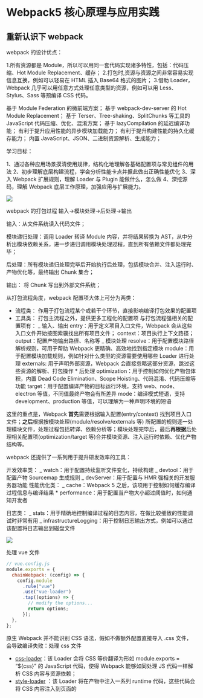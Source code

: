 # Webpack5 核心原理与应用实践

## 重新认识下 webpack

webpack 的设计优点：

1.所有资源都是 Module，所以可以用同一套代码实现诸多特性，包括：代码压缩、Hot Module Replacement、缓存； 2.打包时,资源与资源之间非常容易实现信息互换，例如可以轻易在 HTML 插入 Base64 格式的图片； 3.借助 Loader，Webpack 几乎可以用任意方式处理任意类型的资源，例如可以用 Less、Stylus、Sass 等预编译 CSS 代码。

基于 Module Federation 的微前端方案；
基于 webpack-dev-server 的 Hot Module Replacement；
基于 Terser、Tree-shaking、SplitChunks 等工具的 JavaScript 代码压缩、优化、混淆方案；
基于 lazyCompilation 的延迟编译功能；
有利于提升应用性能的异步模块加载能力；
有利于提升构建性能的持久化缓存能力；
内置 JavaScript、JSON、二进制资源解析、生成能力；

学习目标：

1、通过各种应用场景摸清使用规律，结构化地理解各基础配置项与常见组件的用法
2、初步理解底层构建流程，学会分析性能卡点并据此做出正确性能优化
3、深入 Webpack 扩展规则，理解 Loader 与 Plugin 能做什么，怎么做
4、深挖源码，理解 Webpack 底层工作原理，加强应用与扩展能力。

![](<%5BWebpack5%20%E6%A0%B8%E5%BF%83%E5%8E%9F%E7%90%86%E4%B8%8E%E5%BA%94%E7%94%A8%E5%AE%9E%E8%B7%B5%5D(httpsjuejin.cnbook7115598540721618944)/2022-09-06-12-22-43%202.png>)

webpack 的打包过程
输入->模块处理->后处理->输出

输入：从文件系统读入代码文件；

模块递归处理：调用 Loader 转译 Module 内容，并将结果转换为 AST，从中分析出模块依赖关系，进一步递归调用模块处理过程，直到所有依赖文件都处理完毕；

后处理：所有模块递归处理完毕后开始执行后处理，包括模块合并、注入运行时、产物优化等，最终输出 Chunk 集合；

输出： 将 Chunk 写出到外部文件系统；

从打包流程角度，webpack 配置项大体上可分为两类：

- 流程类： 作用于打包流程某个或若干个环节，直接影响编译打包效果的配置项
- 工具类： 打包主流程之外，提供更多工程化的配置项
  与打包流程强相关的配置项有：
  _ 输入、输出
  entry：用于定义项目入口文件，Webpack 会从这些入口文件开始按图索骥找出所有项目文件；
  context：项目执行上下文路径；
  output：配置产物输出路径、名称等
  _ 模块处理
  resolve：用于配置模块路径解析规则，可用于帮助 Webpack 更精确、高效地找到指定模块
  module：用于配置模块加载规则，例如针对什么类型的资源需要使用哪些 Loader 进行处理
  externals: 用于声明外部资源，Webpack 会直接忽略这部分资源，跳过这些资源的解析、打包操作 \* 后处理
  optimization：用于控制如何优化产物包体积，内置 Dead Code Elimination、Scope Hoisting、代码混淆、代码压缩等功能
  target：用于配置编译产物的目标运行环境，支持 web、node、electron 等值，不同值最终产物会有所差异
  mode：编译模式短语，支持 development、production 等值，可以理解为一种声明环境的短语

这里的重点是，Webpack **首先**需要根据输入配置(entry/context) 找到项目入口文件；**之后**根据按模块处理(module/resolve/externals 等) 所配置的规则逐一处理模块文件，处理过程包括转译、依赖分析等；模块处理完毕后，最后**再根据**后处理相关配置项(optimization/target 等)合并模块资源、注入运行时依赖、优化产物结构等。

webpack 还提供了一系列用于提升研发效率的工具：

开发效率类：
_ watch：用于配置持续监听文件变化，持续构建
_ devtool：用于配置产物 Sourcemap 生成规则
_ devServer：用于配置与 HMR 强相关的开发服务器功能
性能优化类：
_ cache：Webpack 5 之后，该项用于控制如何缓存编译过程信息与编译结果 \* performance：用于配置当产物大小超过阈值时，如何通知开发者

日志类：
_ stats：用于精确地控制编译过程的日志内容，在做比较细致的性能调试时非常有用
_ infrastructureLogging：用于控制日志输出方式，例如可以通过该配置将日志输出到磁盘文件

![](<%5BWebpack5%20%E6%A0%B8%E5%BF%83%E5%8E%9F%E7%90%86%E4%B8%8E%E5%BA%94%E7%94%A8%E5%AE%9E%E8%B7%B5%5D(httpsjuejin.cnbook7115598540721618944)/E20B721E-52B1-4638-A369-81288EB3ABAC%202.png>)

处理 vue 文件

```js
// vue.config.js
module.exports = {
  chainWebpack: (config) => {
    config.module
      .rule("vue")
      .use("vue-loader")
      .tap((options) => {
        // modify the options...
        return options;
      });
  },
};
```

原生 Webpack 并不能识别 CSS 语法，假如不做额外配置直接导入 .css 文件，会导致编译失败：处理 css 文件

- [css-loader](https://link.juejin.cn/?target=https%3A%2F%2Fwebpack.js.org%2Floaders%2Fcss-loader%2F)：该 Loader 会将 CSS 等价翻译为形如 module.exports = “${css}” 的 JavaScript 代码，使得 Webpack 能够如同处理 JS 代码一样解析 CSS 内容与资源依赖；
- [style-loader](https://link.juejin.cn/?target=https%3A%2F%2Fwebpack.js.org%2Floaders%2Fstyle-loader%2F) ：该 Loader 将在产物中注入一系列 runtime 代码，这些代码会将 CSS 内容注入到页面的 <style> 标签，使得样式生效；
- [mini-css-extract-plugin](https://link.juejin.cn/?target=https%3A%2F%2Fwebpack.js.org%2Fplugins%2Fmini-css-extract-plugin) ：该插件会将 CSS 代码抽离到单独的 .css 文件，并将文件通过 <link> 标签方式插入到页面中。

三种组件各司其职：css-loader 让 Webpack 能够正确理解 CSS 代码、分析资源依赖；style-loader、mini-css-extract-plugin 则通过适当方式将 CSS 插入到页面，对页面样式产生影响：
![](<%5BWebpack5%20%E6%A0%B8%E5%BF%83%E5%8E%9F%E7%90%86%E4%B8%8E%E5%BA%94%E7%94%A8%E5%AE%9E%E8%B7%B5%5D(httpsjuejin.cnbook7115598540721618944)/5be680b877f44414a4349b62bc0143ba_tplv-k3u1fbpfcp-zoom-in-crop-mark_3024_0_0_0%202.webp>)

css-loader 转译代码：

```css
.main-hd {
  font-size: 10px;
}
```

```js
//...

var ___CSS_LOADER_EXPORT___ =
  _node_modules_css_loader_dist_runtime_api_js__WEBPACK_IMPORTED_MODULE_1___default()(
    _node_modules_css_loader_dist_runtime_noSourceMaps_js__WEBPACK_IMPORTED_MODULE_0___default()
  );

// Module

___CSS_LOADER_EXPORT___.push([
  module.id,

  ".main-hd {\n    font-size: 10px;\n}",
  "",
]);

// Exports

/* harmony default export */ const __WEBPACK_DEFAULT_EXPORT__ =
  ___CSS_LOADER_EXPORT___;

//...
```

这段字符串只是被当作普通 JS 模块处理，并不会实际影响到页面样式，后续还需要：

- **开发环境**：使用 style-loader 将样式代码注入到页面 <style> 标签；
- **生产环境**：使用 mini-css-extract-plugin 将样式代码抽离到单独产物文件，并以 <link> 标签方式引入到页面中。

经过 **css-loader** 处理后，CSS 代码会被转译为等价 JS 字符串，但这些字符串还不会对页面样式产生影响，需要继续接入 style-loader 加载器。

与其它 Loader 不同，**style-loader** 并不会对代码内容做任何修改，而是简单注入一系列运行时代码，用于将 css-loader 转译出的 JS 字符串插入到页面的 style 标签

经过 **style-loader + css-loader** 处理后，样式代码最终会被写入 **Bundle** 文件，并在运行时通过 style 标签注入到页面。这种将 JS、CSS 代码合并进同一个产物文件的方式有几个问题：

Post-css

两者主要区别在于预处理器通常定义了一套 CSS 之上的超集语言；PostCSS 并没有定义一门新的语言，而是与 @babel/core 类似，只是实现了一套将 CSS 源码解析为 AST 结构，并传入 PostCSS 插件做处理的流程框架，具体功能都由插件实现。

::预处理器之于 CSS，就像 TypeScript 与 JavaScript 的关系；而 PostCSS 之于 CSS，则更像 Babel 与 JavaScript。::

**<link>是并行加载资源，加载完后构建 stylesheet**

- 编译时，将同一组件构建为适合在客户端、服务器运行的两份副本；
- 服务端接收到请求时，调用 Render 工具将组件渲染为 HTML 字符串，并返回给客户端；
- 客户端运行 HTML，并再次执行组件代码，“激活(Hydrate)” 组件。

![](<%5BWebpack5%20%E6%A0%B8%E5%BF%83%E5%8E%9F%E7%90%86%E4%B8%8E%E5%BA%94%E7%94%A8%E5%AE%9E%E8%B7%B5%5D(httpsjuejin.cnbook7115598540721618944)/06c7576bbb6b4ee596baa2bf4f2192ed_tplv-k3u1fbpfcp-zoom-in-crop-mark_3024_0_0_0%202.webp>)

### 服务端渲染流程

1. 需要为客户端、服务端环境分别准备项目 Entry 文件，即上述目录中的 entry-client.js 与 entry-server.js

entry-client.js

```js
import { createSSRApp } from "vue";

import App from "./App.vue";

createSSRApp(App).mount("#app");
```

entry-server.js

```js
import { createSSRApp } from "vue";

import App from "./App.vue";

export default () => {
  return createSSRApp(App);
};
```

两者区别在于：客户端版本会立即调用 mount 接口，将组件挂载到页面上；而服务端版本只是 export 一个创建应用的工厂函数。

2. 分别为客户端、服务端版本编写 Webpack 配置文件，即上述目录中的三个\***_webpack._.js**## 文件

3. 服务端的 webpack 配置

```json
  entry: {
    server: path.join(__dirname, "src/entry-server.js"),
  },
  target: "node",
  output: {
    // 打包后的结果会在 node 环境使用
    // 因此此处将模块化语句转译为 commonjs 形式
    libraryTarget: "commonjs2",
  },
```

4. 编写 Node 应用代码\***\*server.js**，简单起见，此处仅实现基础功能：

```js
// server.js
const express = require("express");
const path = require("path");
const { renderToString } = require("@vue/server-renderer");

// 通过 manifest 文件，找到正确的产物路径
const clientManifest = require("./dist/manifest-client.json");
const serverManifest = require("./dist/manifest-server.json");
const serverBundle = path.join(
  __dirname,
  "./dist",
  serverManifest["server.js"]
);
// 这里就对标到 `entry-server.js` 导出的工厂函数
const createApp = require(serverBundle).default;

const server = express();

server.get("/", async (req, res) => {
  const app = createApp();

  const html = await renderToString(app);
  const clientBundle = clientManifest["client.js"];
  res.send(`
<!DOCTYPE html>
<html>
    <head>
      <title>Vue SSR Example</title>
    </head>
    <body>
      <!-- 注入组件运行结果 -->
      <div id="app">${html}</div>
      <!-- 注入客户端代码产物路径 -->
      <!-- 实现 Hydrate 效果 -->
      <script src="${clientBundle}"></script>
    </body>
</html>
    `);
});

server.use(express.static("./dist"));

server.listen(3000, () => {
  console.log("ready");
});
```

可以看出，Node 服务的核心逻辑在于：

- 调用 entry-server.js 导出的工厂函数渲染出 Vue 组件结构；
- 调用 @vue/server-renderer 将组件渲染为 HTML 字符串；
- 拼接 HTML 内容，将组件 HTML 字符串与 entry-client.js 产物路径注入到 HTML 中，并返回给客户端。

构建第三方包时要注意的

- 正确导出模块内容；
- 不要将第三方包打包进产物中，以免与业务方环境发生冲突；
- 将 CSS 抽离为独立文件，以方便用户自行决定实际用法；
- 始终生成 Sourcemap 文件，方便用户调试。

```js
// webpack.config.js
module.exports = {
  // ...
+  externals: {
+   lodash: {
+     commonjs: "lodash",
+     commonjs2: "lodash",
+     amd: "lodash",
+     root: "_",
+   },
+ },
  // ...
};

```

Webpack 编译过程会跳过 [externals](https://link.juejin.cn/?target=https%3A%2F%2Fwebpack.js.org%2Fconfiguration%2Fexternals%2F) 所声明的库，并假定消费场景已经安装了相关依赖，常用于 NPM 库开发场景；在 Web 应用场景下则常被用于优化性能。

至此，Webpack 不再打包 lodash 代码，我们可以顺手将 lodash 声明为 peerDependencies：

```json
{
  "name": "6-1_test-lib",
  // ...
+ "peerDependencies": {
+   "lodash": "^4.17.21"
+ }
}

```

模块联邦
Module Federation 通常译作“**模块联邦**”，是 Webpack 5 新引入的一种远程模块动态加载、运行技术。MF 允许我们将原本单个巨大应用按我们理想的方式拆分成多个体积更小、职责更内聚的小应用形式，理想情况下各个应用能够实现独立部署、独立开发(不同应用甚至允许使用不同技术栈)、团队自治，从而降低系统与团队协作的复杂度 —— 没错，这正是所谓的微前端架构。

优点：

- 应用可按需导出若干模块，这些模块最终会被单独打成模块包，功能上有点像 NPM 模块；
- 应用可在运行时基于 HTTP(S) 协议动态加载其它应用暴露的模块，且用法与动态加载普通 NPM 模块一样简单；
- 与其它微前端方案不同，MF 的应用之间关系平等，没有主应用/子应用之分，每个应用都能导出/导入任意模块

在 Webpack4 中导入图像
file-loader: 将图像引用转换为 url 语句并生成相应图片文件.

![](<%5BWebpack5%20%E6%A0%B8%E5%BF%83%E5%8E%9F%E7%90%86%E4%B8%8E%E5%BA%94%E7%94%A8%E5%AE%9E%E8%B7%B5%5D(httpsjuejin.cnbook7115598540721618944)/f6384383d6df4060b973bd3ad8f261eb_tplv-k3u1fbpfcp-zoom-in-crop-mark_3024_0_0_0%202.webp>)
url-loader:
raw-loader:

配置结构详解：

- **单个配置对象**：比较常用的一种方式，逻辑简单，适合大多数业务项目；
- **配置对象数组**：每个数组项都是一个完整的配置对象，每个对象都会触发一次单独的构建，通常用于需要为同一份代码构建多种产物的场景，如 Library；
- **函数**：Webpack 启动时会执行该函数获取配置，我们可以在函数中根据环境参数(如 NODE_ENV)动态调整配置对象。

使用配置数组：

```js
// webpack.config.js
module.exports = [
  {
    entry: "./src/index.js",
    // 其它配置...
  },
  {
    entry: "./src/index.js",
    // 其它配置...
  },
];
```

使用数组方式时，Webpack 会在启动后创建多个 **Compilation** 实例，并行执行构建工作，但需要注意**，Compilation** 实例间基本上不作通讯，这意味着这种并行构建对运行性能并没有任何正向收益，例如某个 Module 在 Compilation 实例 A 中完成解析、构建后，在其它 Compilation 中依然需要完整经历构建流程，无法直接复用结果。

数组方式主要用于应对“同一份代码打包出多种产物”的场景，例如在构建 Library 时，我们通常需要同时构建出 ESM/CMD/UMD 等模块方案的产物，如：

```js
// webpack.config.js
module.exports = [
  {
    output: {
      filename: "./dist-amd.js",
      libraryTarget: "amd",
    },
    name: "amd",
    entry: "./app.js",
    mode: "production",
  },
  {
    output: {
      filename: "./dist-commonjs.js",
      libraryTarget: "commonjs",
    },
    name: "commonjs",
    entry: "./app.js",
    mode: "production",
  },
];
```

**配置函数**”这种方式的意义在于，允许用户根据命令行参数动态创建配置对象，可用于实现简单的多环境治理策略，例如：

```js
// npx webpack --env app.type=miniapp --mode=production
module.exports = function (env, argv) {
  return {
    mode: argv.mode ? "production" : "development",
    devtool: argv.mode ? "source-map" : "eval",
    output: {
      path: path.join(__dirname, `./dist/${env.app.type}`,
      filename: '[name].js'
    },
    plugins: [
      new TerserPlugin({
        terserOptions: {
          compress: argv.mode === "production",
        },
      }),
    ],
  };
};
```

**核心配置项汇总**

- entry：声明项目入口文件，Webpack 会从这个文件开始递归找出所有文件依赖；
- output：声明构建结果的存放位置；
- target：用于配置编译产物的目标运行环境，支持 web、node、electron 等值，不同值最终产物会有所差异；
- mode：编译模式短语，支持 development、production 等值，Webpack 会根据该属性推断默认配置；
- optimization：用于控制如何优化产物包体积，内置 Dead Code ::Elimination::、Scope Hoisting、代码混淆、代码压缩等功能；
- module：用于声明模块加载规则，例如针对什么类型的资源需要使用哪些 Loader 进行处理；
- plugin：Webpack 插件列表。

entry 配置详解：

- 字符串：指定入口文件路径；
- 对象：对象形态功能比较完备，除了可以指定入口文件列表外，还可以指定入口依赖、Runtime 打包方式等；
- 函数：动态生成 Entry 配置信息，函数中可返回字符串、对象或数组；
- 数组：指明多个入口文件，数组项可以为上述介绍的文件路径字符串、对象、函数形式，Webpack 会将数组指明的入口全部打包成一个 Bundle。

```js
module.exports = {
  //...
  entry: {
    // 字符串形态
    home: './home.js',
    // 数组形态
    shared: ['react', 'react-dom', 'redux', 'react-redux'],
    // 对象形态
    personal: {
      import: './personal.js',
      filename: 'pages/personal.js',
      dependOn: 'shared',
      chunkLoading: 'jsonp',
      asyncChunks: true
    },
    // 函数形态
    admin: function() {
      return './admin.js';
    }
  },
```

- import：声明入口文件，支持路径字符串或路径数组(多入口)；
- dependOn：声明该入口的前置依赖 Bundle；
- runtime：设置该入口的 Runtime Chunk，若该属性不为空，Webpack 会将该入口的运行时代码抽离成单独的 Bundle；
- filename：效果与 [output.filename](https://link.juejin.cn/?target=https%3A%2F%2Fwebpack.js.org%2Fconfiguration%2Foutput%2F%23outputfilename) 类同，用于声明该模块构建产物路径；
- library：声明该入口的 [output.library](https://link.juejin.cn/?target=https%3A%2F%2Fwebpack.js.org%2Fconfiguration%2Foutput%2F%23outputlibrary) 配置，一般在构建 NPM Library 时使用；
- publicPath：效果与 [output.publicPath](https://link.juejin.cn/?target=https%3A%2F%2Fwebpack.js.org%2Fconfiguration%2Foutput%2F%23outputpublicpath) 相同，用于声明该入口文件的发布 URL；
- chunkLoading：效果与 [output.chunkLoading](https://link.juejin.cn/?target=https%3A%2F%2Fwebpack.js.org%2Fconfiguration%2Foutput%2F%23outputchunkloading) 相同，用于声明异步模块加载的技术方案，支持 false/jsonp/require/import 等值；
- asyncChunks：效果与 [output.asyncChunks](https://link.juejin.cn/?target=https%3A%2F%2Fwebpack.js.org%2Fconfiguration%2Foutput%2F%23outputasyncchunks) 相同，用于声明是否支持异步模块加载，默认值为 true。

webpack 底层的工作流程：

1. 初始化阶段：

- **初始化参数**：从配置文件、 配置对象、Shell 参数中读取，与默认配置结合得出最终的参数；
- **创建编译器对象**：用上一步得到的参数创建 Compiler 对象；
- **初始化编译环境**：包括注入内置插件、注册各种模块工厂、初始化 RuleSet 集合、加载配置的插件等；
- **开始编译**：执行 compiler 对象的 run 方法，创建 Compilation 对象；
- **确定入口**：根据配置中的 entry 找出所有的入口文件，调用 compilation.addEntry 将入口文件转换为 dependence 对象。

2. 构建阶段：

- **编译模块(make)**：从 entry 文件开始，调用 loader 将模块转译为标准 JS 内容，调用 JS 解析器将内容转换为 AST 对象，从中找出该模块依赖的模块，再 **递归** 处理这些依赖模块，直到所有入口依赖的文件都经过了本步骤的处理；
- **完成模块编译**：上一步递归处理所有能触达到的模块后，得到了每个模块被翻译后的内容以及它们之间的依赖关系图。

3. 封装阶段：

- **合并(seal)**：根据入口和模块之间的依赖关系，组装成一个个包含多个模块的 Chunk；
- **优化(optimization)**：对上述 Chunk 施加一系列优化操作，包括：tree-shaking、terser、scope-hoisting、压缩、Code Split 等；
- **写入文件系统(emitAssets)**：在确定好输出内容后，根据配置确定输出的路径和文件名，把文件内容写入到文件系统。

性能问题的地方

构建阶段：

- 首先需要将文件的相对引用路径转换为绝对路径，这个过程可能涉及多次 IO 操作，执行效率取决于 **文件层次深度**；
- 找到具体文件后，需要读入文件内容并调用 [loader-runner](https://link.juejin.cn/?target=https%3A%2F%2Fgithub1s.com%2Fwebpack%2Floader-runner%2Fblob%2FHEAD%2Flib%2FLoaderRunner.js) 遍历 Loader 数组完成内容转译，这个过程需要执行较密集的 CPU 操作，执行效率取决于 **Loader 的数量与复杂度**；
- 需要将模块内容解析为 AST 结构，并遍历 AST 找出模块的依赖资源，这个过程同样需要较密集的 CPU 操作，执行效率取决于 **代码复杂度**；
- 递归处理依赖资源，执行效率取决于 **模块数量**。

封装阶段：

- 根据 splitChunks 配置、entry 配置、动态模块引用语句等，确定模块与 Chunk 的映射关系，其中 splitChunks 相关的分包算法非常复杂，涉及大量 CPU 计算；
- 根据 optimization 配置执行一系列产物优化操作，特别是 [Terser](https://link.juejin.cn/?target=https%3A%2F%2Fgithub.com%2Fwebpack-contrib%2Fterser-webpack-plugin) 插件需要执行大量 AST 相关的运算，执行效率取决于 **产物代码量**；

性能分析：
收集数据的方法很简单 —— Webpack 内置了 [stats](https://link.juejin.cn/?target=https%3A%2F%2Fwebpack.js.org%2Fapi%2Fstats%2F) 接口，专门用于统计模块构建耗时、模块依赖关系等信息，推荐用法：

1. 添加 profile = true 配置：
2. 运行编译命令，并添加 —json 参数，参数值为最终生成的统计文件名，如：

```js
npx webpack --json=stats.json
```

stats 对象收集了 Webpack 运行过程中许多值得关注的信息，包括：

- modules：本次打包处理的所有模块列表，内容包含模块的大小、所属 chunk、构建原因、依赖模块等，特别是 modules.profile 属性，包含了构建该模块时，解析路径、编译、打包、子模块打包等各个环节所花费的时间，非常有用；
- chunks：构建过程生成的 chunks 列表，数组内容包含 chunk 名称、大小、包含了哪些模块等；
- assets：编译后最终输出的产物列表、文件路径、文件大小等；
- entrypoints：entry 列表，包括动态引入所生产的 entry 项也会包含在这里面；
- children：子 Compiler 对象的性能数据，例如 extract-css-chunk-plugin 插件内部就会调用 [compilation.createChildCompiler](https://link.juejin.cn/?target=https%3A%2F%2Fgithub1s.com%2Ffaceyspacey%2Fextract-css-chunks-webpack-plugin%2Fblob%2FHEAD%2Fsrc%2Floader.js%23L82) 函数创建出子 Compiler 来做 CSS 抽取的工作。

**Webpack5 中的持久化缓存**
[持久化缓存](https://link.juejin.cn/?target=https%3A%2F%2Fwebpack.js.org%2Fconfiguration%2Fcache%2F%23cache) 算得上是 Webpack 5 最令人振奋的特性之一，它能够将首次构建的过程与结果数据持久化保存到本地文件系统，在下次执行构建时跳过解析、链接、编译等一系列非常消耗性能的操作，直接复用上次的 Module/ModuleGraph/Chunk 对象数据，迅速构建出最终产物。

cache 还提供了若干用于配置缓存效果、缓存周期的配置项，包括：

- cache.type## ：缓存类型，支持
  ‘memory’ | ‘filesystem’## ，需要设置为
  filesystem## 才能开启持久缓存；
- cache.cacheDirectory## ：缓存文件路径，默认为
  node_modules/.cache/webpack## ；
- cache.buildDependencies## ：额外的依赖文件，当这些文件内容发生变化时，缓存会完全失效而执行完整的编译构建，通常可设置为各种配置文件，如：

```js
module.exports = {
  cache: {
    type: "filesystem",
    buildDependencies: {
      config: [
        path.join(__dirname, "webpack.dll_config.js"),
        path.join(__dirname, ".babelrc"),
      ],
    },
  },
};
```

- cache.managedPaths：受控目录，Webpack 构建时会跳过新旧代码哈希值与时间戳的对比，直接使用缓存副本，默认值为 [‘./node_modules’]；
- cache.profile：是否输出缓存处理过程的详细日志，默认为 false；
- cache.maxAge：缓存失效时间，默认值为 5184000000 。

### 缓存原理：

Webpack5 会将首次构建出的 Module、Chunk、ModuleGraph 等对象序列化后保存到硬盘中，后面再运行的时候，就可以跳过许多耗时的编译动作，直接复用缓存数据。
![](<%5BWebpack5%20%E6%A0%B8%E5%BF%83%E5%8E%9F%E7%90%86%E4%B8%8E%E5%BA%94%E7%94%A8%E5%AE%9E%E8%B7%B5%5D(httpsjuejin.cnbook7115598540721618944)/58feafdeed084eefa40f12f98b627262_tplv-k3u1fbpfcp-zoom-in-crop-mark_3024_0_0_0%202.webp>)

- 初始化，主要是根据配置信息设置内置的各类插件。
- Make - 构建阶段，从 entry 模块开始，执行：
  - 读入文件内容；
  - 调用 Loader 转译文件内容；
  - 调用 [acorn](https://link.juejin.cn/?target=https%3A%2F%2Fwww.npmjs.com%2Fpackage%2Facorn) 生成 AST 结构；
  - 分析 AST，确定模块依赖列表；
  - 遍历模块依赖列表，对每一个依赖模块重新执行上述流程，直到生成完整的模块依赖图 —— ModuleGraph 对象。
- Seal - 生成阶段，过程：
  - 遍历模块依赖图，对每一个模块执行：
    - 代码转译，如 import 转换为 require 调用；
    - 分析运行时依赖。
  - 合并模块代码与运行时代码，生成 chunk；
  - 执行产物优化操作，如 Tree-shaking；
  - 将最终结果写出到产物文件。

过程中存在许多 CPU 密集型操作，例如调用 Loader 链加载文件时，遇到 babel-loader、eslint-loader、ts-loader 等工具时可能需要重复生成 AST；分析模块依赖时则需要遍历 AST，执行大量运算；Seal 阶段也同样存在大量 AST 遍历，以及代码转换、优化操作，等等。假设业务项目中有 1000 个文件，则每次执行 npx webpack 命令时，都需要从 0 开始执行 1000 次构建、生成逻辑

Webpack 在首次构建完毕后将 Module、Chunk、ModuleGraph 三类对象的状态序列化并记录到缓存文件中；在下次构建开始时，尝试读入并恢复这些对象的状态，从而跳过执行 Loader 链、解析 AST、解析依赖等耗时操作，提升编译性能。

### Webpack4：使用 **cache-loader**

1. cache-loader
   先从 cache-loader 说起，cache-loader 能够将 Loader 处理结果保存到硬盘，下次运行时若文件内容没有发生变化则直接返回缓存结果，用法：

cache-loader 只缓存了 Loader 执行结果，缓存范围与精度不如 Webpack5 内置的缓存功能，所以性能效果相对较低

2. hard-source-webpack-plugin
3. babel-loader# 时，只需设置 cacheDirectory = true

```js
module.exports = {
    *// …*
    module: {
        rules: [{
            test: /\.m?js$/,
            loader: ‘babel-loader’,
            options: {
                cacheDirectory: true,
            },
        }]
    },
    *// …*
};
```

## webpack 并行构建

- [HappyPack](https://link.juejin.cn/?target=https%3A%2F%2Fgithub.com%2Famireh%2Fhappypack) ：多进程方式运行资源加载(Loader)逻辑；
  [Thread-loader](https://link.juejin.cn/?target=https%3A%2F%2Fwebpack.js.org%2Floaders%2Fthread-loader%2F) ：Webpack 官方出品，同样以多进程方式运行资源加载逻辑

这些方案的核心设计都很类似：
针对某种计算任务创建子进程，之后将运行所需参数通过 IPC 传递到子进程并启动计算操作，计算完毕后子进程再将结果通过 IPC 传递回主进程，寄宿在主进程的组件实例，再将结果提交给 Webpack。

### HappyPack

能够将耗时的文件加载（Loader）操作拆散到多个子进程中并发执行，子进程执行完毕再将结果合并回传到 Webpack 进程，从而提升构建性能。不过，HappyPack 的用法稍微有点难以理解，需要同时：

- 使用 happypack/loader 代替原本的 Loader 序列；
- 使用 HappyPack 插件注入代理执行 Loader 序列的逻辑。

HappyPack 提供了一套简单易用的共享进程池接口，只需要创建 HappyPack.ThreadPool 对象，并通过 size 参数限定进程总量，之后将该例配置到各个 HappyPack 插件的 threadPool 属性上即可，例如：

### Thread-loader

Thread-loader 会在加载文件时创建新的进程，在子进程中使用 loader-runner 库运行 thread-loader 之后的 Loader 组件，执行完毕后再将结果回传到 Webpack 主进程，从而实现性能更佳的文件加载转译效果。

thread-loader 还提供了一系列用于控制并发逻辑的配置项，包括：

- workers：子进程总数，默认值为 require(‘os’).cpus() - 1；
- workerParallelJobs：单个进程中并发执行的任务数；
- poolTimeout：子进程如果一直保持空闲状态，超过这个时间后会被关闭；
- poolRespawn：是否允许在子进程关闭后重新创建新的子进程，一般设置为 false 即可；
- workerNodeArgs：用于设置启动子进程时，额外附加的参数。

## 并行压缩

Webpack4 默认使用 [Uglify-js](https://link.juejin.cn/?target=https%3A%2F%2Fwww.npmjs.com%2Fpackage%2Fuglifyjs-webpack-plugin) 实现代码压缩，Webpack5 之后则升级为 [Terser](https://link.juejin.cn/?target=https%3A%2F%2Fwebpack.js.org%2Fplugins%2Fterser-webpack-plugin%2F) —— 一种 [性能](https://link.juejin.cn/?target=https%3A%2F%2Fblog.logrocket.com%2Fterser-vs-uglify-vs-babel-minify-comparing-javascript-minifiers%2F) 与兼容性更好的 JavaScript 代码压缩混淆工具，两种组件都原生实现了多进程并行压缩能力

受限于 JavaScript 的单线程架构，Webpack 构建时并不能充分使用现代计算机的多核 CPU 能力，为此社区提供了若干基于多进程实现的并行构建组件，包括文中介绍的 HappyPack、Thread-loader、Parallel-Webpack、Terser。

- 对于 Webpack4 之前的项目，可以使用 HappyPack 实现并行文件加载；
- Webpack4 之后则建议使用 Thread-loader；
- 多实例并行构建场景建议使用 Parallel-Webpack 实现并行；
- 生产环境下还可配合 terser-webpack-plugin 的并行压缩功能，提升整体效率。

## 哪些值得学习的构建性能极致优化技巧

### 使用**lazyCompilation**

```js
// webpack.config.js
module.exports = {
  // ...
  experiments: {
    lazyCompilation: true,
  },
};
```

启动 lazyCompilation 后，代码中通过异步引用语句如 import(‘./xxx’) 导入的模块（以及未被访问到的 entry）都不会被立即编译，而是直到页面正式请求该模块资源（例如切换到该路由）时才开始构建，效果与 Vite 相似，能够极大提升冷启速度。

此外，lazyCompilation 支持如下参数：

- backend： 设置后端服务信息，一般保持默认值即可；
- entries：设置是否对 entry 启动按需编译特性；
- imports：设置是否对异步模块启动按需编译特性；
- test：支持正则表达式，用于声明对那些异步模块启动按需编译特性。

### **约束 Loader 执行范围**

module.rules.include# 、module.rules.exclude

### 开发模式禁用产物优化

Webpack 提供了许多产物优化功能，例如：Tree-Shaking、SplitChunks、Minimizer 等，这些能力能够有效减少最终产物的尺寸，提升生产环境下的运行性能，但这些优化在开发环境中意义不大，反而会增加构建器的负担(都是性能大户)。

因此，开发模式下建议关闭这一类优化功能，具体措施：

- 确保 mode=‘development’ 或 mode = ‘none’，关闭默认优化策略；
- optimization.minimize 保持默认值或 false，关闭代码压缩；
- optimization.concatenateModules 保持默认值或 false，关闭模块合并；
- optimization.splitChunks 保持默认值或 false，关闭代码分包；
- optimization.usedExports 保持默认值或 false，关闭 Tree-shaking 功能；

### **最小化\*\***watch\***\*监控范围**

在 watch 模式下（通过 npx webpack —watch 命令启动），Webpack 会持续监听项目目录中所有代码文件，发生变化时执行 rebuild 命令。

不过，通常情况下前端项目中部分资源并不会频繁更新，例如 node_modules ，此时可以设置 watchOptions.ignored 属性忽略这些文件，例如：

```js
// webpack.config.js
module.exports = {
  //...
  watchOptions: {
    ignored: /node_modules/,
  },
};
```

### 优化 ESlint 性能

#### 慎用**source-map**

针对 source-map 功能，Webpack 提供了 devtool 选项，可以配置 eval、source-map、cheap-source-map 等值，不考虑其它因素的情况下，最佳实践：

- 开发环境使用 eval ，确保最佳编译速度；
- 生产环境使用 source-map，获取最高质量

#### **设置\*\***resolve\***\*缩小搜索范围**

## 1.**resolve.extensions**## 配置：

- ## 修改 resolve.extensions## 配置项，减少匹配次数；
- ## 代码中尽量补齐文件后缀名；
- ## 设置 resolve.enforceExtension = true

  2.**resolve.modules**## 配置：

```js
// webpack.config.js
const path = require("path");

module.exports = {
  //...
  resolve: {
    modules: [path.resolve(__dirname, "node_modules")],
  },
};
```

## 3.**resolve.mainFiles**## 配置：

与 resolve.extensions 类似，resolve.mainFiles 配置项用于定义文件夹默认文件名，例如对于 import ‘./dir’## 请求，假设 resolve.mainFiles = [‘index’, ‘home’] ，Webpack 会按依次测试./dir/index## 与./dir/home## 文件是否存在。

### 深入理解 chunk

1.  Webpack 首先根据 entry 配置创建若干 Chunk 对象；
2.  遍历构建(Make)阶段找到的所有 Module 对象，同一 Entry 下的模块分配到 Entry 对应的 Chunk 中；
3.  遇到异步模块则创建新的 Chunk 对象，并将异步模块放入该 Chunk；
4.  分配完毕后，根据 SplitChunksPlugin 的启发式算法进一步对这些 Chunk 执行**裁剪、拆分、合并、代码调优**，最终调整成运行性能(可能)更优的形态；
5.  最后，将这些 Chunk 一个个输出成最终的产物(Asset)文件，编译工作到此结束。

Chunk 在构建流程中起着承上启下的关键作用 —— 一方面作为 Module 容器，根据一系列默认 **分包策略** 决定哪些模块应该合并在一起打包；另一方面根据 splitChunks 设定的 **策略** 优化分包，决定最终输出多少产物文件。

**Chunk 分包结果的好坏直接影响了最终应用性能**，Webpack 默认会将以下三种模块做分包处理：

- Initial Chunk：entry 模块及相应子模块打包成 Initial Chunk；
- Async Chunk：通过 import(‘./xx’) 等语句导入的异步模块及相应子模块组成的 Async Chunk；
- Runtime Chunk：运行时代码抽离成 Runtime Chunk，可通过 [entry.runtime](https://link.juejin.cn/?target=https%3A%2F%2Fwebpack.js.org%2Fconfiguration%2Fentry-context%2F%23dependencies) 配置项实现。

1. 模块重复打包：
   假如多个 Chunk 同时依赖同一个 Module，那么这个 Module 会被不受限制地重复打包进这些 Chunk
   ![](<%5BWebpack5%20%E6%A0%B8%E5%BF%83%E5%8E%9F%E7%90%86%E4%B8%8E%E5%BA%94%E7%94%A8%E5%AE%9E%E8%B7%B5%5D(httpsjuejin.cnbook7115598540721618944)/1481f62edb484224aefd7498bb9b871a_tplv-k3u1fbpfcp-zoom-in-crop-mark_3024_0_0_0%202.webp>)

示例中 main/index 入口(entry)同时依赖于 c 模块，默认情况下 Webpack 不会对此做任何优化处理，只是单纯地将 c 模块同时打包进 main/index 两个 Chunk：
![](<%5BWebpack5%20%E6%A0%B8%E5%BF%83%E5%8E%9F%E7%90%86%E4%B8%8E%E5%BA%94%E7%94%A8%E5%AE%9E%E8%B7%B5%5D(httpsjuejin.cnbook7115598540721618944)/ae729e4dd408433ea242733ae9913d89_tplv-k3u1fbpfcp-zoom-in-crop-mark_3024_0_0_0%202.webp>)

2. 资源冗余 & 低效缓存：

- 将被多个 Chunk 依赖的包分离成独立 Chunk，防止资源重复；
- node_modules 中的资源通常变动较少，可以抽成一个独立的包，业务代码的频繁变动不会导致这部分第三方库资源缓存失效，被无意义地重复加载

**SplitChunksPlugin 简介**

- SplitChunksPlugin 支持根据 Module 路径、Module 被引用次数、Chunk 大小、Chunk 请求数等决定是否对 Chunk 做进一步拆解，这些决策都可以通过 optimization.splitChunks 相应配置项调整定制，基于这些能力我们可以实现：

  - 单独打包某些特定路径的内容，例如 node_modules 打包为 vendors；
  - 单独打包使用频率较高的文件；

- SplitChunksPlugin 还提供了**optimization.splitChunks.cacheGroup** 概念，用于对不同特点的资源做分组处理，并为这些分组设置更有针对性的分包规则；

- SplitChunksPlugin 还内置了 default 与 defaultVendors 两个 cacheGroup，提供一些开箱即用的分包特性：
  - node_modules 资源会命中 defaultVendors 规则，并被单独打包；
  - 只有包体超过 20kb 的 Chunk 才会被单独打包；
  - 加载 Async Chunk 所需请求数不得超过 30；
  - 加载 Initial Chunk 所需请求数不得超过 30。

splitChunks 主要有两种类型的配置：

- minChunks/minSize/maxInitialRequest 等分包条件，满足这些条件的模块都会被执行分包；
- cacheGroup ：用于为特定资源声明特定分包条件，例如可以为
  node_modules 包设定更宽松的分包条件。

## 设置分包范围

首先，SplitChunksPlugin 默认情况下只对 Async Chunk 生效，我们可以通过 splitChunks.chunks 调整作用范围，该配置项支持如下值：

- 字符串 ‘all’ ：对 Initial Chunk 与 Async Chunk 都生效，建议优先使用该值；
- 字符串 ‘initial’ ：只对 Initial Chunk 生效；
- 字符串 ‘async’ ：只对 Async Chunk 生效；
- 函数 (chunk) => boolean ：该函数返回 true 时生效；

```js
module.exports = {
  //...
  optimization: {
    splitChunks: {
      chunks: "all",
    },
  },
};
```

设置为 all 效果最佳，此时 Initial Chunk、Async Chunk 都会被 SplitChunksPlugin 插件优化。

### **根据 Module 使用频率分包**

- **限制分包数量**
- **限制分包体积**

SplitChunksPlugin# 的主体流程如下：

1. SplitChunksPlugin 尝试将命中 minChunks 规则的 Module 统一抽到一个额外的 Chunk 对象；
2. 判断该 Chunk 是否满足 maxInitialRequests 阈值，若满足则进行下一步；
3. 判断该 Chunk 资源的体积是否大于上述配置项 minSize 声明的下限阈值；
   - 如果体积**小于** minSize 则取消这次分包，对应的 Module 依然会被合并入原来的 Chunk
   - 如果 Chunk 体积**大于** minSize 则判断是否超过 maxSize、maxAsyncSize、maxInitialSize 声明的上限阈值，如果超过则尝试将该 Chunk 继续分割成更小的部分

Chunk 是 Webpack 实现模块打包的关键设计，Webpack 会首先为 Entry 模块、异步模块、Runtime 模块(取决于配置) 创建 Chunk 容器，之后按照 splitChunks 配置进一步优化、裁剪分包内容。
splitChunks 规则比较复杂，大致上可以分类为：

- 规则类：如 minSize/minChunks 等，匹配这些条件的 Module 都会被单独分包；
- cacheGroup：可以理解为针对特定资源的次级规则集合。

## 配置项与最佳实践

最后，我们再回顾一下 SplitChunksPlugin 支持的配置项：

- minChunks：用于设置引用阈值，被引用次数超过该阈值的 Module 才会进行分包处理；
- maxInitialRequest/maxAsyncRequests：用于限制 Initial Chunk(或 Async Chunk) 最大并行请求数，本质上是在限制最终产生的分包数量；
- minSize： 超过这个尺寸的 Chunk 才会正式被分包；
- maxSize： 超过这个尺寸的 Chunk 会尝试继续做分包；
- maxAsyncSize： 与 maxSize 功能类似，但只对异步引入的模块生效；
- maxInitialSize： 与 maxSize 类似，但只对 entry 配置的入口模块生效；
- enforceSizeThreshold： 超过这个尺寸的 Chunk 会被强制分包，忽略上述其它 size 限制；
- cacheGroups：用于设置缓存组规则，为不同类型的资源设置更有针对性的分包策略。
  结合这些特性，业界已经总结了许多惯用的最佳分包策略，包括：
- 针对 node_modules 资源：
  - 可以将 node_modules 模块打包成单独文件(通过 cacheGroups 实现)，防止业务代码的变更影响 NPM 包缓存，同时建议通过 maxSize 设定阈值，防止 vendor 包体过大；
  - 更激进的，如果生产环境已经部署 HTTP2/3 一类高性能网络协议，甚至可以考虑将每一个 NPM 包都打包成单独文件，具体实现可查看小册 [示例](https://link.juejin.cn/?target=https%3A%2F%2Fgithub1s.com%2FTecvan-fe%2Fwebpack-book-samples%2Fblob%2F50c9a47ce3%2Fsplitchunks-seperate-npm%2Fwebpack.config.js%23L19-L20) ；
- 针对业务代码：
  - 设置 common 分组，通过 minChunks 配置项将使用率较高的资源合并为 Common 资源；
  - 首屏用不上的代码，尽量以异步方式引入；
  - 设置 optimization.runtimeChunk 为 true，将运行时代码拆分为独立资源。

实践中，分包策略的好坏直接影响应用的运行性能，常用策略一是单独打包 node_modules 代码(习惯称为 vendor)，二是单独打包被频繁使用的模块(习惯称为 common)。

### 代码压缩

## 优化方案

### 动态加载

import、require.ensure

- **一是过度使用会使产物变得过度细碎，产物文件过多，运行时 HTTP 通讯次数也会变多**，在 HTTP 1.x 环境下这可能反而会降低网络性能，得不偿失

- **二是使用时 Webpack 需要在客户端注入一大段用于支持动态加载特性的 Runtime**：

### HTTP 缓存优化

- [fullhash]：整个项目的内容 Hash 值，项目中任意模块变化都会产生新的 fullhash；
- [chunkhash]：产物对应 Chunk 的 Hash，Chunk 中任意模块变化都会产生新的 chunkhash；
- [contenthash]：产物内容 Hash 值，仅当产物内容发生变化时才会产生新的 contenthash，因此实用性较高。

异步 Chunk 变化会导致父 Chunk 也跟着变化， 此时可以用 optimization.runtimeChunk 将这部分代码抽取为单独的 Runtime Chunk

```js
module.exports = {
  entry: { index: "./src/index.js" },
  mode: "development",
  devtool: false,
  output: {
    filename: "[name]-[contenthash].js",
    path: path.resolve(__dirname, "dist"),
  },
  // 将运行时代码抽取到 `runtime` 文件中
  optimization: { runtimeChunk: { name: "runtime" } },
};
```

### 使用外置依赖

externals

```json
module.exports = {
  // ...
  externals: {
    lodash: "_",
  },
};
```

### **使用 Tree-Shaking 删除多余模块导出**

是一种基于 ES Module 规范的 Dead Code Elimination 技术，它会在运行过程中静态分析模块之间的导入导出，判断哪些模块导出值没有被其它模块使用 —— 相当于模块层面的 Dead Code，并将其删除。

### **使用 Scope Hoisting 合并模块**

Webpack 提供了 Scope Hoisting 功能，用于 **将符合条件的多个模块合并到同一个函数空间** 中，从而减少产物体积，优化性能。

### 监控产物体积

```js
module.exports = {
  // ...
  performance: {
    // 设置所有产物体积阈值
    maxAssetSize: 172 * 1024,
    // 设置 entry 产物体积阈值
    maxEntrypointSize: 244 * 1024,
    // 报错方式，支持 `error` | `warning` | false
    hints: "error",
    // 过滤需要监控的文件类型
    assetFilter: function (assetFilename) {
      return assetFilename.endsWith(".js");
    },
  },
};
```

一个比较好的 [经验法则](https://link.juejin.cn/?target=https%3A%2F%2Fweb.dev%2Fyour-first-performance-budget%2F%23budget-for-quantity-based-metrics) 是确保 [关键路径](https://link.juejin.cn/?target=https%3A%2F%2Fweb.dev%2Fcritical-rendering-path%2F) 资源体积始终小于 170KB，超过这个体积就应该使用上面介绍的若干方法做好裁剪优化。

一是 Loader —— 主要负责将资源内容翻译成 Webpack 能够理解、处理的 JavaScript 代码；
二是 Plugin —— 深度介入 Webpack 构建过程，**重塑** 构建逻辑。

## 从开源项目学习 Loader

[Webpack5 核心原理与应用实践-loader](./Webpack5%20核心原理与应用实践-loader.md)

### plugin

[Webpack5 核心原理与应用实践-plugin](./Webpack5%20核心原理与应用实践-plugin.md)

### SyncHook 钩子

```js
const { SyncHook } = require("tapable");

class Somebody {
  constructor() {
    this.hooks = {
      sleep: new SyncHook(),
    };
  }
  sleep() {
    //   触发回调
    this.hooks.sleep.call();
  }
}

const person = new Somebody();

// 注册回调
person.hooks.sleep.tap("test", () => {
  console.log("callback A");
});
person.hooks.sleep.tap("test", () => {
  console.log("callback B");
});
person.hooks.sleep.tap("test", () => {
  console.log("callback C");
});

person.sleep();
```

示例中，Somebody 初始化时声明了一个 sleep 钩子，并在后续调用 sleep.tap 函数连续注册三次回调，在调用 person.sleep() 语句触发 sleep.call 之后，tapable 会按照注册的先后按序执行三个回调。

![](<%5BWebpack5%20%E6%A0%B8%E5%BF%83%E5%8E%9F%E7%90%86%E4%B8%8E%E5%BA%94%E7%94%A8%E5%AE%9E%E8%B7%B5%5D(httpsjuejin.cnbook7115598540721618944)/b92ebab230e746caaa7a0ae4b90ae581_tplv-k3u1fbpfcp-zoom-in-crop-mark_3024_0_0_0%202.webp>)

webpack 构建步骤：
![](<%5BWebpack5%20%E6%A0%B8%E5%BF%83%E5%8E%9F%E7%90%86%E4%B8%8E%E5%BA%94%E7%94%A8%E5%AE%9E%E8%B7%B5%5D(httpsjuejin.cnbook7115598540721618944)/a26d60df160440adae904dcdeefb44d7_tplv-k3u1fbpfcp-zoom-in-crop-mark_3024_0_0_0%202.webp>)

### 初始化阶段

![](<%5BWebpack5%20%E6%A0%B8%E5%BF%83%E5%8E%9F%E7%90%86%E4%B8%8E%E5%BA%94%E7%94%A8%E5%AE%9E%E8%B7%B5%5D(httpsjuejin.cnbook7115598540721618944)/3293ad8708e14a8db0567dac24fb8668_tplv-k3u1fbpfcp-zoom-in-crop-mark_3024_0_0_0%202.webp>)
**1** **初始化阶段**：修整配置参数，创建 Compiler、Compilation 等基础对象，并初始化插件及若干内置工厂、工具类，并最终根据 entry 配置，找到所有入口模块；
**2** **构建阶段**：从 entry 文件开始，调用 loader 将模块转译为 JavaScript 代码，调用 [Acorn](https://link.juejin.cn/?target=https%3A%2F%2Fgithub.com%2Facornjs%2Facorn) 将代码转换为 AST 结构，遍历 AST 从中找出该模块依赖的模块；之后 **递归** 遍历所有依赖模块，找出依赖的依赖，直至遍历所有项目资源后，构建出完整的 [模块依赖关系图](https://link.juejin.cn/?target=https%3A%2F%2Fwebpack.js.org%2Fconcepts%2Fdependency-graph%2F) ；
**3** **生成阶段**：根据 entry 配置，将模块组装为一个个 Chunk 对象，之后调用一系列 Template 工厂类翻译 Chunk 代码并封装为 Asset，最后写出到文件系统。

```js

```

初始化阶段主要完成三个功能：修整 & 校验配置对象、运行插件、调用 compiler.compile 方法开始执行构建操作，代码比较简单
![](<%5BWebpack5%20%E6%A0%B8%E5%BF%83%E5%8E%9F%E7%90%86%E4%B8%8E%E5%BA%94%E7%94%A8%E5%AE%9E%E8%B7%B5%5D(httpsjuejin.cnbook7115598540721618944)/83d697220d324ed5a3ddba7e90d332ca_tplv-k3u1fbpfcp-zoom-in-crop-mark_3024_0_0_0%202.webp>)

首先，校验用户参数，并合并默认配置对象：
1 启动时，首先将 process.args 参数与 webpack.config.js 文件合并成用户配置；
2 调用 [validateSchema](https://link.juejin.cn/?target=https%3A%2F%2Fgithub1s.com%2Fwebpack%2Fwebpack%2Fblob%2FHEAD%2Flib%2FvalidateSchema.js%23L77-L78) 校验配置对象（validateSchema 底层依赖于 [schema-utils](https://link.juejin.cn/?target=https%3A%2F%2Fwww.npmjs.com%2Fpackage%2Fschema-utils) 库）；
3 调用 [getNormalizedWebpackOptions](https://link.juejin.cn/?target=https%3A%2F%2Fgithub1s.com%2Fwebpack%2Fwebpack%2Fblob%2FHEAD%2Flib%2Fconfig%2Fnormalization.js%23L116-L117) + [applyWebpackOptionsBaseDefaults](https://link.juejin.cn/?target=https%3A%2F%2Fgithub1s.com%2Fwebpack%2Fwebpack%2Fblob%2FHEAD%2Flib%2Fconfig%2Fdefaults.js%23L120-L121) 合并出最终配置。
之后，创建 Compiler 对象并开始启动插件：
1 调用 [createCompiler](https://link.juejin.cn/?target=https%3A%2F%2Fgithub1s.com%2Fwebpack%2Fwebpack%2Fblob%2FHEAD%2Flib%2Fwebpack.js%23L61-L62) 函数创建 compiler 对象。
2 [遍历](https://link.juejin.cn/?target=https%3A%2F%2Fgithub1s.com%2Fwebpack%2Fwebpack%2Fblob%2FHEAD%2Flib%2Fwebpack.js%23L68-L69) 配置中的 plugins 集合，执行插件的 apply 方法。
3 [调用](https://link.juejin.cn/?target=https%3A%2F%2Fgithub1s.com%2Fwebpack%2Fwebpack%2Fblob%2FHEAD%2Flib%2Fwebpack.js%23L80-L81) new WebpackOptionsApply().process 方法，根据配置内容动态注入相应插件，包括：
_ 调用 [EntryOptionPlugin](https://link.juejin.cn/?target=https%3A%2F%2Fgithub1s.com%2Fwebpack%2Fwebpack%2Fblob%2FHEAD%2Flib%2FEntryOptionPlugin.js) 插件，该插件根据 entry 值注入 DynamicEntryPlugin 或 EntryPlugin 插件；
_ 根据 devtool 值注入 Sourcemap 插件，包括：SourceMapDevToolPlugin、EvalSourceMapDevToolPlugin 、EvalDevToolModulePlugin； \* 注入 RuntimePlugin ，用于根据代码内容动态注入 webpack 运行时。
**最后，调用\*\***compiler.compile\***\*方法开始执行构建**，这一步非常重要，源码：

虽然 [compile](https://link.juejin.cn/?target=https%3A%2F%2Fgithub1s.com%2Fwebpack%2Fwebpack%2Fblob%2FHEAD%2Flib%2FCompiler.js%23L1159-L1160) 方法并没有任何实质的功能逻辑，但它搭建起了后续构建流程框架：
1 调用 newCompilation 方法创建 compilation 对象；
2 触发 **make** 钩子，紧接着 [EntryPlugin](https://link.juejin.cn/?target=https%3A%2F%2Fgithub1s.com%2Fwebpack%2Fwebpack%2Fblob%2FHEAD%2Flib%2FEntryPlugin.js%23L47-L49) 在这个钩子中调用 compilation 对象的 addEntry 方法创建入口模块，主流程开始进入「**构建阶段**」；
3 make 执行完毕后，触发 finishMake 钩子；
4 执行 compilation.seal 函数，进入「**生成阶段**」，开始封装 Chunk，生成产物；
5 seal 函数结束后，触发 afterCompile 钩子，开始执行收尾逻辑。

---

调用 compile 函数触发 make 钩子后，初始化阶段就算是结束了，流程逻辑开始进入「**构建阶段**」。

compiler.compile 方法开始执行构建

### 构建阶段

「**构建阶段**」从 entry 模块开始递归解析模块内容、找出模块依赖，按图索骥逐步构建出项目整体 module 集合以及 module 之间的 [依赖关系图](https://link.juejin.cn/?target=https%3A%2F%2Fwebpack.js.org%2Fconcepts%2Fdependency-graph%2F) ，这个阶段的主要作用就是读入并理解所有原始代码。

compiler.compile# 函数会触发 compiler.hook.make# 钩子。EntryPlugin# 监听该钩子并开始调用 compilation.addEntry# 添加入口：

### 生成阶段

「构建阶段」负责读入与分析源代码文件，将之一一转化为 Module、Dependency 对象，解决的是资源“输入”问题；

而「生成阶段」则负责根据一系列内置规则，将上一步构建出的所有 Module 对象拆分编排进若干 Chunk 对象中，之后以 Chunk 粒度将源码转译为适合在目标环境运行的产物形态，并写出为产物文件，解决的是资源“输出”问题。

「生成阶段」发生在 make 阶段执行完毕，compiler.compile 调用 [compilation.seal](https://link.juejin.cn/?target=https%3A%2F%2Fgithub1s.com%2Fwebpack%2Fwebpack%2Fblob%2FHEAD%2Flib%2FCompilation.js%23L2780-L2781) 函数时：

![](<%5BWebpack5%20%E6%A0%B8%E5%BF%83%E5%8E%9F%E7%90%86%E4%B8%8E%E5%BA%94%E7%94%A8%E5%AE%9E%E8%B7%B5%5D(httpsjuejin.cnbook7115598540721618944)/2657e3ff33214d3aac023556d8858c77_tplv-k3u1fbpfcp-zoom-in-crop-mark_3024_0_0_0%202.webp>)

1 创建本次构建的 [ChunkGraph](https://link.juejin.cn/?target=https%3A%2F%2Fgithub1s.com%2Fwebpack%2Fwebpack%2Fblob%2FHEAD%2Flib%2FChunkGraph.js) 对象。
2 [遍历](https://link.juejin.cn/?target=https%3A%2F%2Fgithub1s.com%2Fwebpack%2Fwebpack%2Fblob%2FHEAD%2Flib%2FCompilation.js%23L2815-L2816) 入口集合 compilation.entries：
1 调用 addChunk 方法为每一个入口 [创建](https://link.juejin.cn/?target=https%3A%2F%2Fgithub1s.com%2Fwebpack%2Fwebpack%2Fblob%2FHEAD%2Flib%2FCompilation.js%23L2817-L2818) 对应的 Chunk 对象（EntryPoint Chunk）；
2 [遍历](https://link.juejin.cn/?target=https%3A%2F%2Fgithub1s.com%2Fwebpack%2Fwebpack%2Fblob%2FHEAD%2Flib%2FCompilation.js%23L2832-L2833) 该入口对应的 Dependency 集合， [找到](https://link.juejin.cn/?target=https%3A%2F%2Fgithub1s.com%2Fwebpack%2Fwebpack%2Fblob%2FHEAD%2Flib%2FCompilation.js%23L2835-L2836) 相应 Module 对象并 [关联](https://link.juejin.cn/?target=https%3A%2F%2Fgithub1s.com%2Fwebpack%2Fwebpack%2Fblob%2FHEAD%2Flib%2FCompilation.js%23L2837-L2838) 到该 Chunk。
3 到这里可以得到若干 Chunk，之后调用 [buildChunkGraph](https://link.juejin.cn/?target=https%3A%2F%2Fgithub1s.com%2Fwebpack%2Fwebpack%2Fblob%2FHEAD%2Flib%2FbuildChunkGraph.js%23L1347-L1348) 方法将这些 Chunk 处理成 Graph 结构，方便后续处理。
4 之后，触发 optimizeModules/optimizeChunks 等钩子，由插件（如 [SplitChunksPlugin](https://link.juejin.cn/?target=https%3A%2F%2Fwebpack.js.org%2Fplugins%2Fsplit-chunks-plugin%2F) ）进一步修剪、优化 Chunk 结构。
5 一直到最后一个 Optimize 钩子 optimizeChunkModules 执行完毕后，开始调用 [compilation.codeGeneration](https://link.juejin.cn/?target=https%3A%2F%2Fgithub1s.com%2Fwebpack%2Fwebpack%2Fblob%2FHEAD%2Flib%2FCompilation.js%23L3160-L3161) 方法生成 Chunk 代码，在 codeGeneration 方法内部：
1 遍历每一个 Chunk 的 Module 对象，调用 [\_codeGenerationModule](https://link.juejin.cn/?target=https%3A%2F%2Fgithub1s.com%2Fwebpack%2Fwebpack%2Fblob%2FHEAD%2Flib%2FCompilation.js%23L3297-L3298) ；
2 \_codeGenerationModule 又会继续往下调用 [module.codeGeneration](https://link.juejin.cn/?target=https%3A%2F%2Fgithub1s.com%2Fwebpack%2Fwebpack%2Fblob%2FHEAD%2Flib%2FModule.js%23L876-L877) 生成单个 Module 的代码，这里注意不同 Module 子类有不同 codeGeneration 实现，对应不同产物代码效果。
6 所有 Module 都执行完 codeGeneration，生成模块资产代码后，开始调用 [createChunkAssets](https://link.juejin.cn/?target=https%3A%2F%2Fgithub1s.com%2Fwebpack%2Fwebpack%2Fblob%2FHEAD%2Flib%2FCompilation.js%23L4520-L4521) 函数，为每一个 Chunk 生成资产文件。
7 调用 [compilation.emitAssets](https://link.juejin.cn/?target=https%3A%2F%2Fgithub1s.com%2Fwebpack%2Fwebpack%2Fblob%2FHEAD%2Flib%2FCompilation.js%23L4638-L4639) 函数“**提交**”资产文件，注意这里还只是记录资产文件信息，还未写出磁盘文件。
8 上述所有操作正常完成后，触发 callback 回调，控制流回到 compiler 函数。
9 最后， [调用](https://link.juejin.cn/?target=https%3A%2F%2Fgithub1s.com%2Fwebpack%2Fwebpack%2Fblob%2FHEAD%2Flib%2FCompiler.js%23L466-L467) compiler 对象的 [emitAssets](https://link.juejin.cn/?target=https%3A%2F%2Fgithub1s.com%2Fwebpack%2Fwebpack%2Fblob%2FHEAD%2Flib%2FCompiler.js%23L592-L593) 方法，输出资产文件。

seal# 过程中会不断调用 compilation.emitAssets# 提交资产记录，而直 seal# 结束后则调用 compiler.emitAssets# 函数，函数内部调用 compiler.outputFileSystem.writeFile# 方法将 assets# 集合写入文件系统，Webpack 完成从源码到资产文件的转换，构建工作至此结束。

资源形态流转

![](<%5BWebpack5%20%E6%A0%B8%E5%BF%83%E5%8E%9F%E7%90%86%E4%B8%8E%E5%BA%94%E7%94%A8%E5%AE%9E%E8%B7%B5%5D(httpsjuejin.cnbook7115598540721618944)/defaaadcd2f04cf4ae950a746455a86d_tplv-k3u1fbpfcp-zoom-in-crop-mark_3024_0_0_0%202.webp>)

- compiler.make 阶段：
  - entry 文件以 dependence 对象形式加入 compilation 的依赖列表，dependence 对象记录了 entry 的类型、路径等信息；
  - 根据 dependence 调用对应的工厂函数创建 module 对象，之后读入 module 对应的文件内容，调用 loader-runner 对内容做转化，转化结果若有其它依赖则继续读入依赖资源，重复此过程直到所有依赖均被转化为 module。
- compilation.seal 阶段：
  - 遍历 module 集合，根据 entry 配置及引入资源的方式，将 module 分配到不同的 Chunk；
  - Chunk 之间最终形成 ChunkGraph 结构；
  - 遍历 ChunkGraph，调用 compilation.emitAsset 方法标记 chunk 的输出规则，即转化为 assets 集合。
- compiler.emitAssets 阶段：
  - 将 assets 写入文件系统。

---

这个过程用到很多 Webpack 基础对象，包括：

- Entry：编译入口；
- Compiler：编译管理器，Webpack 启动后会创建 compiler 对象，该对象一直存活直到构建结束进程退出；
- Compilation：单次构建过程的管理器，比如 watch = true 时，运行过程中只有一个 compiler，但每次文件变更触发重新编译时，都会创建一个新的 compilation 对象；
- Dependence：依赖对象，记录模块间依赖关系；
- Module：Webpack 内部所有资源都会以 Module 对象形式存在，所有关于资源的操作、转译、合并都是以 Module 为单位进行的；
- Chunk：编译完成准备输出时，将 Module 按特定的规则组织成一个一个的 Chunk。

## 总结

综上，Webpack 底层源码非常复杂，但撇除所有分支逻辑后，构建主流程可以简单划分为三个阶段：

- **初始化阶段**：负责设置构建环境，初始化若干工厂类、注入内置插件等；
- **构建阶段**：读入并分析 Entry 模块，找到模块依赖，之后递归处理这些依赖、依赖的依赖，直到所有模块都处理完毕，这个过程解决资源“输入”问题；
- **生成阶段**：根据 Entry 配置将模块封装进不同 Chunk 对象，经过一系列优化后，再将模块代码翻译成产物形态，按 Chunk 合并成最终产物文件，这个过程解决资源“输出”问题。

### Dependency Graph ：管理模块间的依赖

会从开发者提供的 entry 开始递归地组建起包含所有模块的 **Dependency Graph**，之后再将这些 module 打包为 bundles

Dependency Graph 贯穿 Webpack 整个运行周期，从「**构建阶段**」的模块解析，到「**生成阶段**」的 Chunk 生成，以及 Tree-shaking 等功能都高度依赖于 Dependency Graph ，是 Webpack 资源构建流程中一个非常核心的数据结构。

## Chunk：三种产物的打包逻辑

**Chunk vs ChunkGroup vs ChunkGraph**

- Chunk：Module 用于读入模块内容，记录模块间依赖等；而 Chunk 则根据模块依赖关系合并多个 Module，输出成资产文件
  ![](<%5BWebpack5%20%E6%A0%B8%E5%BF%83%E5%8E%9F%E7%90%86%E4%B8%8E%E5%BA%94%E7%94%A8%E5%AE%9E%E8%B7%B5%5D(httpsjuejin.cnbook7115598540721618944)/2bac3fb532bc406fb16331555c309f9b_tplv-k3u1fbpfcp-zoom-in-crop-mark_3024_0_0_0%202.webp>)

- ChunkGroup## ：一个 ChunkGroup## 内包含一个或多个 Chunk## 对象；ChunkGroup## 与 ChunkGroup## 之间形成父子依赖关系：
  ![](<%5BWebpack5%20%E6%A0%B8%E5%BF%83%E5%8E%9F%E7%90%86%E4%B8%8E%E5%BA%94%E7%94%A8%E5%AE%9E%E8%B7%B5%5D(httpsjuejin.cnbook7115598540721618944)/219d44ad9b4e4d2e9847761f83774d89_tplv-k3u1fbpfcp-zoom-in-crop-mark_3024_0_0_0%202.webp>)

- ChunkGraph：最后，Webpack 会将 Chunk 之间、ChunkGroup 之间的依赖关系存储到 compilation.chunkGraph 对象中，形成如下类型关系：

![](<%5BWebpack5%20%E6%A0%B8%E5%BF%83%E5%8E%9F%E7%90%86%E4%B8%8E%E5%BA%94%E7%94%A8%E5%AE%9E%E8%B7%B5%5D(httpsjuejin.cnbook7115598540721618944)/424fe595633d41649a616f2f5076adb4_tplv-k3u1fbpfcp-zoom-in-crop-mark_3024_0_0_0%202.webp>)

默认分包规则：

Entry Chunk：同一个 entry 下触达到的模块组织成一个 Chunk；
Async Chunk：异步模块单独组织为一个 Chunk；
Runtime Chunk：entry.runtime 不为空时，会将运行时模块单独组织成一个 Chunk。

Entry chunk：

```js
module.exports = {
  entry: {
    main: "./src/main",
    home: "./src/home",
  },
};
```

遍历 entry 对象属性并创建出 chunk[main] 、chunk[home] 两个对象，此时两个 Chunk 分别包含 main 、home 模块

![](<%5BWebpack5%20%E6%A0%B8%E5%BF%83%E5%8E%9F%E7%90%86%E4%B8%8E%E5%BA%94%E7%94%A8%E5%AE%9E%E8%B7%B5%5D(httpsjuejin.cnbook7115598540721618944)/1a40257760914ba08783bf2d6a3c1bef_tplv-k3u1fbpfcp-zoom-in-crop-mark_3024_0_0_0%202.webp>)

初始化完毕后，Webpack 会根据 ModuleGraph 的依赖关系数据，将 entry 下所触及的所有 Module 塞入 Chunk （发生在 visitModules 方法），比如对于如下文件依赖：

![](<%5BWebpack5%20%E6%A0%B8%E5%BF%83%E5%8E%9F%E7%90%86%E4%B8%8E%E5%BA%94%E7%94%A8%E5%AE%9E%E8%B7%B5%5D(httpsjuejin.cnbook7115598540721618944)/9d7fbfc917b1416cb1ee86216c3131a0_tplv-k3u1fbpfcp-zoom-in-crop-mark_3024_0_0_0%202.webp>)

main.js 以同步方式直接或间接引用了 a/b/c/d 四个文件，Webpack 会首先为 main.js 模块创建 Chunk 与 EntryPoint 对象，之后将 a/b/c/d 模块逐步添加到 chunk[main] 中，最终形成：
![](<%5BWebpack5%20%E6%A0%B8%E5%BF%83%E5%8E%9F%E7%90%86%E4%B8%8E%E5%BA%94%E7%94%A8%E5%AE%9E%E8%B7%B5%5D(httpsjuejin.cnbook7115598540721618944)/83a4ebfe25b940d5adfb9d04a7507646_tplv-k3u1fbpfcp-zoom-in-crop-mark_3024_0_0_0%202.webp>)

Webpack 会将每一个异步导入语句（import(xxx) 及 require.ensure）处理为一个单独的 Chunk 对象，并将其子模块都加入这个 Chunk 中 —— 我们称之为 Async Chunk。

```js
// index.js
import "./sync-a.js";
import "./sync-b.js";

import("./async-a.js");
// async-a.js

import "./sync-c.js";
```

在入口模块 index.js 中，以同步方式引入 sync-a、sync-b；以异步方式引入 async-a 模块；同时，在 async-a 中以同步方式引入 sync-c 模块，形成如下模块依赖关系图
![](<%5BWebpack5%20%E6%A0%B8%E5%BF%83%E5%8E%9F%E7%90%86%E4%B8%8E%E5%BA%94%E7%94%A8%E5%AE%9E%E8%B7%B5%5D(httpsjuejin.cnbook7115598540721618944)/716dba615b424147ad4076ce0a735eb5_tplv-k3u1fbpfcp-zoom-in-crop-mark_3024_0_0_0%202.webp>)

**Runtime Chunk:**
webpack5 还支持将 Runtime 代码单独抽取为 Chunk。这里说的 Runtime 代码是指一些为了确保打包产物能正常运行，而由 Webpack 注入的一系列基础框架代码，举个例子，常见的 Webpack 打包产物结构如

![](<%5BWebpack5%20%E6%A0%B8%E5%BF%83%E5%8E%9F%E7%90%86%E4%B8%8E%E5%BA%94%E7%94%A8%E5%AE%9E%E8%B7%B5%5D(httpsjuejin.cnbook7115598540721618944)/de9a9cbc02a9452baa1feddcd7c5ef71_tplv-k3u1fbpfcp-zoom-in-crop-mark_3024_0_0_0%202.webp>)

- 需要 **webpack_require**.f、**webpack_require**.r 等功能实现最起码的模块化支持；
- 如果用到动态加载特性，则需要写入 **webpack_require**.e 函数；
- 如果用到 Module Federation 特性，则需要写入 **webpack_require**.o 函数

在多 entry 场景中，只要为每个 entry 都设定相同的 runtime 值，Webpack 运行时代码就会合并写入到同一个 Runtime Chunk 中，最终达成产物性能优化效果。例如对于如下配置：

```js
module.exports = {
  entry: {
    index: { import: "./src/index", runtime: "solid-runtime" },
    home: { import: "./src/home", runtime: "solid-runtime" },
  },
};
```

![](<%5BWebpack5%20%E6%A0%B8%E5%BF%83%E5%8E%9F%E7%90%86%E4%B8%8E%E5%BA%94%E7%94%A8%E5%AE%9E%E8%B7%B5%5D(httpsjuejin.cnbook7115598540721618944)/dcbe4fdd5f2d41d0af0b7fcf990a9bb7_tplv-k3u1fbpfcp-zoom-in-crop-mark_3024_0_0_0%202.webp>)

### 总结：

综上，
「构建」阶段负责根据模块的引用关系构建 ModuleGraph；
「封装」阶段则负责根据 ModuleGraph 构建一系列 Chunk 对象，并将 Chunk 之间的依赖关系（异步引用、Runtime）组织为 ChunkGraph —— Chunk 依赖关系图对象。

与 ModuleGraph 类似，ChunkGraph 结构的引入也能解耦 Chunk 之间依赖关系的管理逻辑，整体架构逻辑更合理更容易扩展。

### Runtime：模块编译

- **webpack_modules** 对象，包含了除入口外的所有模块，如示例中的 a.js 模块；
- **webpack_module_cache** 对象，用于存储被引用过的模块；**webpack_require** 函数，实现模块引用(require) 逻辑；**webpack_require**.d ，工具函数，实现将模块导出的内容附加的模块对象上；
- **webpack_require**.o ，工具函数，判断对象属性用；**webpack_require**.r ，工具函数，在 ESM 模式下声明 ESM 模块标识；
- 最后的 IIFE，对应 entry 模块即上述示例的 index.js ，用于启动整个应用。

- Webpack 构建过程可以简单划分为 Init、Make、Seal 三个阶段；
- Init 阶段负责初始化 Webpack 内部若干插件与状态，逻辑比较简单；
- Make 阶段解决资源读入问题，这个阶段会从 Entry —— 入口模块开始，递归读入、解析所有模块内容，并根据模块之间的依赖关系构建 ModuleGraph —— 模块关系图对象；
- Seal 阶段更复杂：
  - 一方面，根据 ModuleGraph 构建 ChunkGraph；
  - 另一方面，开始遍历 ChunkGraph，转译每一个模块代码；
  - 最后，将所有模块与模块运行时依赖合并为最终输出的 Bundle —— 资产文件

### **Tree-Shaking 源码分析**

Tree-Shaking 的实现大致上可以分为三个步骤：

- 「**构建**」阶段，「**收集**」 模块导出变量并记录到模块依赖关系图 ModuleGraph 对象中；
- 「**封装**」阶段，遍历所有模块，「**标记**」 模块导出变量有没有被使用；
- 使用代码优化插件 —— 如 Terser，删除无效导出代码。

将模块的所有 ESM 导出语句转换为 Dependency 对象，并记录到 module 对象的 dependencies 集合，转换规则：具名导出转换为 HarmonyExportSpecifierDependency 对象；default 导出转换为 HarmonyExportExpressionDependency 对象。

webpack 中 Tree Shaking 的实现分为如下步骤：

- 在 FlagDependencyExportsPlugin 插件中根据模块的 dependencies 列表收集模块导出值，并记录到 ModuleGraph 体系的 exportsInfo 中；
- 在 FlagDependencyUsagePlugin 插件中收集模块的导出值的使用情况，并记录到 exportInfo.\_usedInRuntime 集合中；
- 在 HarmonyExportXXXDependency.Template.apply 方法中根据导出值的使用情况生成不同的导出语句；
- 使用 DCE 工具删除 Dead Code，实现完整的树摇效果。

最佳实践：
**始终使用 ESM**
**避免无意义的赋值**
**使用\*\***#pure\***\*标注纯函数调用**
**禁止 Babel 转译模块导入导出语句**
所以，在 Webpack 中使用 babel-loader 时，建议将 babel-preset-env 的 moduels 配置项设置为 false，关闭模块导入导出语句的转译。

**优化导出值的粒度**

**使用支持 Tree Shaking 的包**

如果可以的话，应尽量使用支持 Tree Shaking 的 npm 包，例如：

- 使用 lodash-es 替代 lodash ，或者使用 babel-plugin-lodash 实现类似效果。

**在异步模块中使用 Tree-Shaking**

```js
import(/* webpackExports: ["foo", "default"] */ "./foo").then((module) => {
  console.log(module.foo);
});
```

### source Map

原理：
在 Webpack 内部，这段生成 Sourcemap 映射数据的逻辑并不复杂，一句话总结：在 processAssets 钩子遍历产物文件 assets 数组，调用 webpack-sources 提供的 map 方法，最终计算出 asset 与源码 originSource 之间的映射关系。

### 热更新 Hot module reload

1 使用 webpack-dev-server （后面简称 WDS）托管静态资源，同时以 Runtime 方式注入一段处理 HMR 逻辑的客户端代码；
2 浏览器加载页面后，与 WDS 建立 WebSocket 连接；
3 Webpack 监听到文件变化后，增量构建发生变更的模块，并通过 WebSocket 发送 hash 事件；
4 浏览器接收到 hash 事件后，请求 manifest 资源文件，确认增量变更范围；
5 浏览器加载发生变更的增量模块；
6 Webpack 运行时触发变更模块的 module.hot.accept 回调，执行代码变更逻辑；
7 done。
![](<%5BWebpack5%20%E6%A0%B8%E5%BF%83%E5%8E%9F%E7%90%86%E4%B8%8E%E5%BA%94%E7%94%A8%E5%AE%9E%E8%B7%B5%5D(httpsjuejin.cnbook7115598540721618944)/b16905bf7c1342e5aedc1647241f8c06_tplv-k3u1fbpfcp-zoom-in-crop-mark_3024_0_0_0%202.webp>)

首先是 注入 HMR 客户端运行时：在 HMR 场景下，执行 npx webpack serve 命令后，webpack-dev-server 首先会调用 HotModuleReplacementPlugin 插件向应用的主 Chunk 注入一系列 HMR Runtime，包括：

- 用于建立 WebSocket 连接，处理 hash 等消息的运行时代码；
- 用于加载热更新资源的 RuntimeGlobals.hmrDownloadManifest 与 RuntimeGlobals.hmrDownloadUpdateHandlers 接口；
- 用于处理模块更新策略的 module.hot.accept 接口；

经过 HotModuleReplacementPlugin 处理后，构建产物中即包含了所有运行 HMR 所需的客户端运行时与接口。这些 HMR 运行时会在浏览器执行一套基于 WebSocket 消息的时序框架，如图：

![](<%5BWebpack5%20%E6%A0%B8%E5%BF%83%E5%8E%9F%E7%90%86%E4%B8%8E%E5%BA%94%E7%94%A8%E5%AE%9E%E8%B7%B5%5D(httpsjuejin.cnbook7115598540721618944)/f11ad665cc384facb7edade1e0390a7b_tplv-k3u1fbpfcp-zoom-in-crop-mark_3024_0_0_0%202.webp>)

其次，实现增量构建：除注入客户端代码外，HotModuleReplacementPlugin 插件还会借助 Webpack 的 watch 能力，在代码文件发生变化后执行增量构建，生成：

- manifest 文件：JSON 格式文件，包含所有发生变更的模块列表，命名为 [hash].hot-update.json；
- 模块变更文件：js 格式，包含编译后的模块代码，命名为 [hash].hot-update.js。

增量构建完毕后，Webpack 将触发 compilation.hooks.done 钩子，并传递本次构建的统计信息对象 stats。WDS 则监听 done 钩子，在回调中通过 WebSocket 发送模块更新消息：

```js
{"type":"hash","data":"${stats.hash}"}
```

![](<%5BWebpack5%20%E6%A0%B8%E5%BF%83%E5%8E%9F%E7%90%86%E4%B8%8E%E5%BA%94%E7%94%A8%E5%AE%9E%E8%B7%B5%5D(httpsjuejin.cnbook7115598540721618944)/abda76328bdd45ce945e5c3626a33b21_tplv-k3u1fbpfcp-zoom-in-crop-mark_3024_0_0_0%202.webp>)

**再次，加载更新**：客户端通过 WebSocket 接收到 hash 消息后，首先发出 manifest 请求获取本轮热更新涉及的 chunk，如：

![](<%5BWebpack5%20%E6%A0%B8%E5%BF%83%E5%8E%9F%E7%90%86%E4%B8%8E%E5%BA%94%E7%94%A8%E5%AE%9E%E8%B7%B5%5D(httpsjuejin.cnbook7115598540721618944)/788951089ec84360b17cc0bcefa23385_tplv-k3u1fbpfcp-zoom-in-crop-mark_3024_0_0_0%202.webp>)

---

注意：在 Webpack 4 及之前，热更新文件以模块为单位，即所有发生变化的模块都会生成对应的热更新文件； Webpack 5 之后热更新文件以 chunk 为单位，如上例中，main chunk 下任意文件的变化都只会生成 main.[hash].hot-update.js 更新文件。

---

manifest 请求完成后，客户端 HMR 运行时开始下载发生变化的 chunk 文件，将最新模块代码加载到本地。

最后，执行 module.hot.accept 回调：经过上述步骤，浏览器加载完最新模块代码后，HMR 运行时会继续触发 module.hot.accept 回调，将最新代码替换到运行环境中。

module.hot.accept 是 HMR 运行时暴露给用户代码的重要接口之一，它在 Webpack HMR 体系中开了一个口子，让用户能够自定义模块热替换的逻辑，接口签名：

```js
module.hot.accept(path?: string, callback?: function);
```

它接受两个参数：

- path：指定需要拦截变更行为的模块路径；
- callback：模块更新后，将最新模块代码应用到运行环境的函数。

总结
综上，Webpack 的 HMR 特性底层有两个重点，一是监听文件变化并通过 WebSocket 发送变更消息；二是需要客户端配合，通过 module.hot.accept 接口定制特定模块的热替换规则。

```js
"./src/a.vue":
/*!*******************!*\
    !*** ./src/a.vue ***!
    \*******************/
/***/
((module, __webpack_exports__, __webpack_require__) => {
    // 模块代码
    // ...
    /* hot reload */
    if (true) {
    var api = __webpack_require__( /*! ../node_modules/vue-hot-reload-api/dist/index.js */ "../node_modules/vue-hot-reload-api/dist/index.js")
    api.install(__webpack_require__( /*! vue */ "../node_modules/vue/dist/vue.runtime.esm.js"))
    if (api.compatible) {
        module.hot.accept()
        if (!api.isRecorded('45c6ab58')) {
        api.createRecord('45c6ab58', component.options)
        } else {
        api.reload('45c6ab58', component.options)
        }
        module.hot.accept( /*! ./a.vue?vue&type=template&id=45c6ab58& */ "./src/a.vue?vue&type=template&id=45c6ab58&", __WEBPACK_OUTDATED_DEPENDENCIES__ => {
        /* harmony import */
        _a_vue_vue_type_template_id_45c6ab58___WEBPACK_IMPORTED_MODULE_0__ = __webpack_require__( /*! ./a.vue?vue&type=template&id=45c6ab58& */ "./src/a.vue?vue&type=template&id=45c6ab58&");
        (function () {
            api.rerender('45c6ab58', {
            render: _a_vue_vue_type_template_id_45c6ab58___WEBPACK_IMPORTED_MODULE_0__.render,
            staticRenderFns: _a_vue_vue_type_template_id_45c6ab58___WEBPACK_IMPORTED_MODULE_0__.staticRenderFns
            })
        })(__WEBPACK_OUTDATED_DEPENDENCIES__);
        })
    }
    }
    // ...

    /***/
}),
```

- 首次执行时，调用 api.createRecord 记录组件配置，api 为 vue-hot-reload-api 库暴露的接口；
- 执行 module.hot.accept() 语句，监听当前模块变更事件，当模块发生变化时调用 api.reload ；
- 执行 module.hot.accept(“xxx.vue?vue&type=template&xxxx”, fn) ，监听 Vue 文件 template 代码的变更事件，当 template 模块发生变更时调用 api.rerender 。
